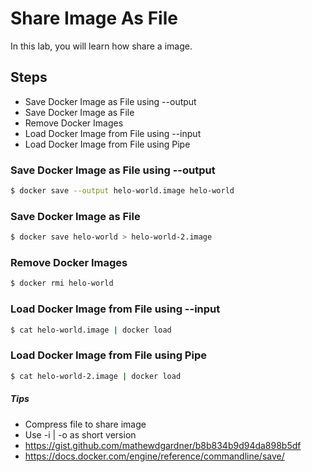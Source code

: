 # Share Image As File

In this lab, you will learn how share a image.

## Steps

- Save Docker Image as File using --output
- Save Docker Image as File
- Remove Docker Images
- Load Docker Image from File using --input
- Load Docker Image from File using Pipe

### Save Docker Image as File using --output

```sh
$ docker save --output helo-world.image helo-world
```

### Save Docker Image as File

```sh
$ docker save helo-world > helo-world-2.image
```

### Remove Docker Images

```sh
$ docker rmi helo-world
```

### Load Docker Image from File using --input

```sh
$ cat helo-world.image | docker load
```

### Load Docker Image from File using Pipe

```sh
$ cat helo-world-2.image | docker load
```

##### Tips
- Compress file to share image
- Use -i | -o as short version
- https://gist.github.com/mathewdgardner/b8b834b9d94da898b5df
- https://docs.docker.com/engine/reference/commandline/save/